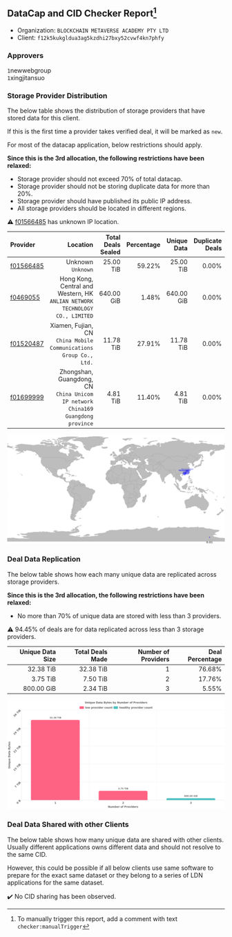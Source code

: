 ## DataCap and CID Checker Report[^1]
 - Organization: `BLOCKCHAIN METAVERSE ACADEMY PTY LTD`
 - Client: `f12k5kukgldua3ag5kzdhi27bxy52cvwf4kn7phfy`
### Approvers
`1`newwebgroup<br/>`1`xingjitansuo

### Storage Provider Distribution
The below table shows the distribution of storage providers that have stored data for this client.

If this is the first time a provider takes verified deal, it will be marked as `new`.

For most of the datacap application, below restrictions should apply.

**Since this is the 3rd allocation, the following restrictions have been relaxed:**
 - Storage provider should not exceed 70% of total datacap.
 - Storage provider should not be storing duplicate data for more than 20%.
 - Storage provider should have published its public IP address.
 - All storage providers should be located in different regions.

⚠️ [f01566485](https://filfox.info/en/address/f01566485) has unknown IP location.

| Provider                                              |                                                                            Location | Total Deals Sealed | Percentage | Unique Data | Duplicate Deals |
| :---------------------------------------------------- | ----------------------------------------------------------------------------------: | -----------------: | ---------: | ----------: | --------------: |
| [f01566485](https://filfox.info/en/address/f01566485) |                                                               Unknown<br/>`Unknown` |          25.00 TiB |     59.22% |   25.00 TiB |           0.00% |
| [f0469055](https://filfox.info/en/address/f0469055)   |     Hong Kong, Central and Western, HK<br/>`ANLIAN NETWORK TECHNOLOGY CO., LIMITED` |         640.00 GiB |      1.48% |  640.00 GiB |           0.00% |
| [f01520487](https://filfox.info/en/address/f01520487) |                Xiamen, Fujian, CN<br/>`China Mobile Communications Group Co., Ltd.` |          11.78 TiB |     27.91% |   11.78 TiB |           0.00% |
| [f01699999](https://filfox.info/en/address/f01699999) | Zhongshan, Guangdong, CN<br/>`China Unicom  IP network China169 Guangdong province` |           4.81 TiB |     11.40% |    4.81 TiB |           0.00% |

![Provider Distribution](https://raw.githubusercontent.com/data-preservation-programs/filplus-checker-assets/main/filecoin-project/filecoin-plus-large-datasets/issues/1002/1672189499408.png)
### Deal Data Replication
The below table shows how each many unique data are replicated across storage providers.

**Since this is the 3rd allocation, the following restrictions have been relaxed:**
- No more than 70% of unique data are stored with less than 3 providers.

⚠️ 94.45% of deals are for data replicated across less than 3 storage providers.

| Unique Data Size | Total Deals Made | Number of Providers | Deal Percentage |
| ---------------: | ---------------: | ------------------: | --------------: |
|        32.38 TiB |        32.38 TiB |                   1 |          76.68% |
|         3.75 TiB |         7.50 TiB |                   2 |          17.76% |
|       800.00 GiB |         2.34 TiB |                   3 |           5.55% |

![Replication Distribution](https://raw.githubusercontent.com/data-preservation-programs/filplus-checker-assets/main/filecoin-project/filecoin-plus-large-datasets/issues/1002/1672189500298.png)
### Deal Data Shared with other Clients
The below table shows how many unique data are shared with other clients.
Usually different applications owns different data and should not resolve to the same CID.

However, this could be possible if all below clients use same software to prepare for the exact same dataset or they belong to a series of LDN applications for the same dataset.

✔️ No CID sharing has been observed.

[^1]: To manually trigger this report, add a comment with text `checker:manualTrigger`
